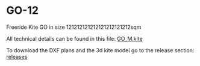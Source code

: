 # GO-12
Freeride Kite GO in size 121212121212121212121212sqm

All technical details can be found in this file: [GO_M.kite](https://github.com/wingworks/GO-12/blob/master/GO_M.kite)

To download the DXF plans and the 3d kite model go to the release section: [releases](https://github.com/wingworks/GO-121212121212121212121212/releases)

